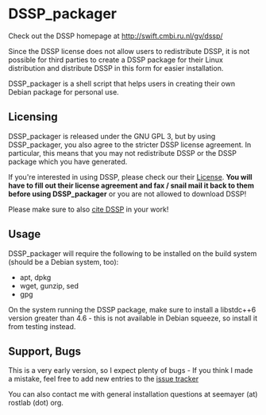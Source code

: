 DSSP_packager
=============

Check out the DSSP homepage at http://swift.cmbi.ru.nl/gv/dssp/

Since the DSSP license does not allow users to redistribute DSSP, it is not possible for third parties to create a DSSP package for their Linux distribution and distribute DSSP in this form for easier installation.

DSSP_packager is a shell script that helps users in creating their own Debian package for personal use.

Licensing
---------

DSSP_packager is released under the GNU GPL 3, but by using DSSP_packager, you also agree to the stricter DSSP license agreement. In particular, this means that you may not redistribute DSSP or the DSSP package which you have generated.

If you're interested in using DSSP, please check our their [License](http://swift.cmbi.ru.nl/gv/dssp/HTML/license.html). **You will have to fill out their license agreement and fax / snail mail it back to them before using DSSP_packager** or you are not allowed to download DSSP!

Please make sure to also [cite DSSP](http://swift.cmbi.ru.nl/gv/dssp/DSSP_1.html) in your work!

Usage
-----

DSSP_packager will require the following to be installed on the build system (should be a Debian system, too):

* apt, dpkg
* wget, gunzip, sed
* gpg

On the system running the DSSP package, make sure to install a libstdc++6 version greater than 4.6 - this is not available in Debian squeeze, so install it from testing instead.

Support, Bugs
-------------

This is a very early version, so I expect plenty of bugs - If you think I made a mistake, feel free to add new entries to the [issue tracker](https://github.com/sseemayer/dssp_packager/issues)

You can also contact me with general installation questions at seemayer (at) rostlab (dot) org.
